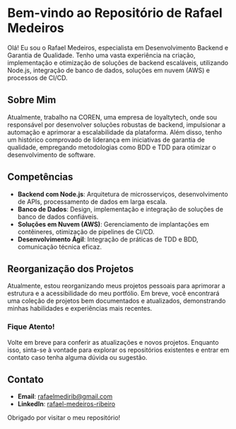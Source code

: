# Bem-vindo ao Repositório de Rafael Medeiros

Olá! Eu sou o Rafael Medeiros, especialista em Desenvolvimento Backend e Garantia de Qualidade. Tenho uma vasta experiência na criação, implementação e otimização de soluções de backend escaláveis, utilizando Node.js, integração de banco de dados, soluções em nuvem (AWS) e processos de CI/CD. 

## Sobre Mim
Atualmente, trabalho na COREN, uma empresa de loyaltytech, onde sou responsável por desenvolver soluções robustas de backend, impulsionar a automação e aprimorar a escalabilidade da plataforma. Além disso, tenho um histórico comprovado de liderança em iniciativas de garantia de qualidade, empregando metodologias como BDD e TDD para otimizar o desenvolvimento de software.

## Competências
- **Backend com Node.js**: Arquitetura de microsserviços, desenvolvimento de APIs, processamento de dados em larga escala.
- **Banco de Dados**: Design, implementação e integração de soluções de banco de dados confiáveis.
- **Soluções em Nuvem (AWS)**: Gerenciamento de implantações em contêineres, otimização de pipelines de CI/CD.
- **Desenvolvimento Ágil**: Integração de práticas de TDD e BDD, comunicação técnica eficaz.

## Reorganização dos Projetos
Atualmente, estou reorganizando meus projetos pessoais para aprimorar a estrutura e a acessibilidade do meu portfólio. Em breve, você encontrará uma coleção de projetos bem documentados e atualizados, demonstrando minhas habilidades e experiências mais recentes.

### Fique Atento!
Volte em breve para conferir as atualizações e novos projetos. Enquanto isso, sinta-se à vontade para explorar os repositórios existentes e entrar em contato caso tenha alguma dúvida ou sugestão.

## Contato
- **Email**: [rafaelmedirib@gmail.com](mailto:rafaelmedirib@gmail.com)
- **LinkedIn**: [rafael-medeiros-ribeiro](https://br.linkedin.com/in/rafael-medeiros-ribeiro)

Obrigado por visitar o meu repositório!
